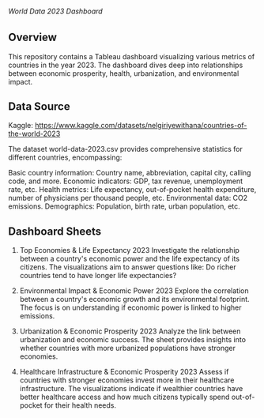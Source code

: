 ###### World Data 2023 Dashboard

## Overview

This repository contains a Tableau dashboard visualizing various metrics of countries in the year 2023. The dashboard dives deep into relationships between economic prosperity, health, urbanization, and environmental impact.



## Data Source

Kaggle: https://www.kaggle.com/datasets/nelgiriyewithana/countries-of-the-world-2023

The dataset world-data-2023.csv provides comprehensive statistics for different countries, encompassing:

Basic country information: Country name, abbreviation, capital city, calling code, and more.
Economic indicators: GDP, tax revenue, unemployment rate, etc.
Health metrics: Life expectancy, out-of-pocket health expenditure, number of physicians per thousand people, etc.
Environmental data: CO2 emissions.
Demographics: Population, birth rate, urban population, etc.

## Dashboard Sheets

1. Top Economies & Life Expectancy 2023
Investigate the relationship between a country's economic power and the life expectancy of its citizens. The visualizations aim to answer questions like: Do richer countries tend to have longer life expectancies?

2. Environmental Impact & Economic Power 2023
Explore the correlation between a country's economic growth and its environmental footprint. The focus is on understanding if economic power is linked to higher emissions.

3. Urbanization & Economic Prosperity 2023
Analyze the link between urbanization and economic success. The sheet provides insights into whether countries with more urbanized populations have stronger economies.

4. Healthcare Infrastructure & Economic Prosperity 2023
Assess if countries with stronger economies invest more in their healthcare infrastructure. The visualizations indicate if wealthier countries have better healthcare access and how much citizens typically spend out-of-pocket for their health needs.
